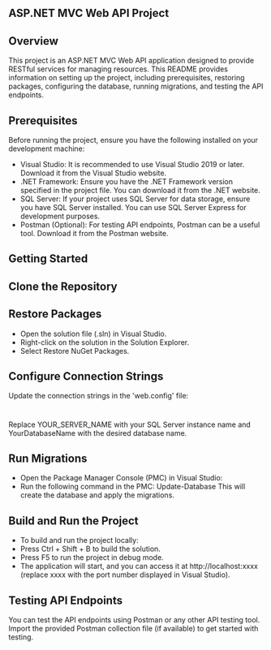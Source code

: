 ## ASP.NET MVC Web API Project
## Overview
This project is an ASP.NET MVC Web API application designed to provide RESTful services for managing resources. This README provides information on setting up the project, including prerequisites, restoring packages, configuring the database, running migrations, and testing the API endpoints.

## Prerequisites
Before running the project, ensure you have the following installed on your development machine:

- Visual Studio: It is recommended to use Visual Studio 2019 or later. Download it from the Visual Studio website.
- .NET Framework: Ensure you have the .NET Framework version specified in the project file. You can download it from the .NET website.
- SQL Server: If your project uses SQL Server for data storage, ensure you have SQL Server installed. You can use SQL Server Express for development purposes.
- Postman (Optional): For testing API endpoints, Postman can be a useful tool. Download it from the Postman website.
## Getting Started
## Clone the Repository
## Restore Packages
- Open the solution file (.sln) in Visual Studio.
- Right-click on the solution in the Solution Explorer.
- Select Restore NuGet Packages.

## Configure Connection Strings
Update the connection strings in the 'web.config' file:
#
<connectionStrings>
  <add name="DefaultConnection" connectionString="Server=YOUR_SERVER_NAME;Database=YourDatabaseName;Trusted_Connection=True;" providerName="System.Data.SqlClient" />
</connectionStrings>
Replace YOUR_SERVER_NAME with your SQL Server instance name and YourDatabaseName with the desired database name.

## Run Migrations
- Open the Package Manager Console (PMC) in Visual Studio:
- Run the following command in the PMC: Update-Database
This will create the database and apply the migrations.

## Build and Run the Project
- To build and run the project locally:
- Press Ctrl + Shift + B to build the solution.
- Press F5 to run the project in debug mode.
- The application will start, and you can access it at http://localhost:xxxx (replace xxxx with the port number displayed in Visual Studio).

## Testing API Endpoints
You can test the API endpoints using Postman or any other API testing tool. Import the provided Postman collection file (if available) to get started with testing.
